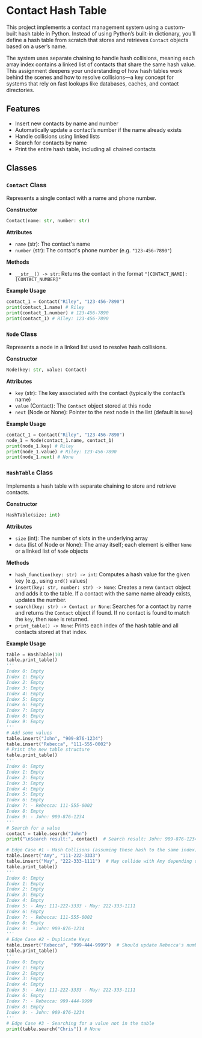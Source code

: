 # Contact Hash Table

This project implements a contact management system using a custom-built hash table in Python. Instead of using Python’s built-in dictionary, you’ll define a hash table from scratch that stores and retrieves `Contact` objects based on a user’s name.

The system uses separate chaining to handle hash collisions, meaning each array index contains a linked list of contacts that share the same hash value. This assignment deepens your understanding of how hash tables work behind the scenes and how to resolve collisions—a key concept for systems that rely on fast lookups like databases, caches, and contact directories.

## Features

- Insert new contacts by name and number
- Automatically update a contact’s number if the name already exists
- Handle collisions using linked lists
- Search for contacts by name
- Print the entire hash table, including all chained contacts

## Classes

### `Contact` Class

Represents a single contact with a name and phone number.

**Constructor**

```python
Contact(name: str, number: str)
```

**Attributes**

- `name` (str): The contact's name
- `number` (str): The contact's phone number (e.g. `"123-456-7890"`)

**Methods**

- `__str__() -> str`: Returns the contact in the format `"[CONTACT_NAME]: [CONTACT_NUMBER]"`

**Example Usage**

```python
contact_1 = Contact("Riley", "123-456-7890")
print(contact_1.name) # Riley
print(contact_1.number) # 123-456-7890
print(contact_1) # Riley: 123-456-7890
```

### `Node` Class

Represents a node in a linked list used to resolve hash collisions.

**Constructor**

```python
Node(key: str, value: Contact)
```

**Attributes**

- `key` (str): The key associated with the contact (typically the contact’s name)
- `value` (Contact): The `Contact` object stored at this node
- `next` (Node or None): Pointer to the next node in the list (default is `None`)

**Example Usage**

```python
contact_1 = Contact("Riley", "123-456-7890")
node_1 = Node(contact_1.name, contact_1)
print(node_1.key) # Riley
print(node_1.value) # Riley: 123-456-7890
print(node_1.next) # None
```

### `HashTable` Class

Implements a hash table with separate chaining to store and retrieve contacts.

**Constructor**

```python
HashTable(size: int)
```

**Attributes**

- `size` (int): The number of slots in the underlying array
- `data` (list of Node or None): The array itself; each element is either `None` or a linked list of `Node` objects

**Methods**

- `hash_function(key: str) -> int`: Computes a hash value for the given key (e.g., using `ord()` values)
- `insert(key: str, number: str) -> None`: Creates a new `Contact` object and adds it to the table. If a contact with the same name already exists, updates the number.
- `search(key: str) -> Contact or None`: Searches for a contact by name and returns the `Contact` object if found. If no contact is found to match the `key`, then `None` is returned.
- `print_table() -> None`: Prints each index of the hash table and all contacts stored at that index.

**Example Usage**

```python
table = HashTable(10)
table.print_table()
'''
Index 0: Empty
Index 1: Empty
Index 2: Empty
Index 3: Empty
Index 4: Empty
Index 5: Empty
Index 6: Empty
Index 7: Empty
Index 8: Empty
Index 9: Empty
'''
# Add some values
table.insert("John", "909-876-1234")
table.insert("Rebecca", "111-555-0002")
# Print the new table structure
table.print_table()
'''
Index 0: Empty
Index 1: Empty
Index 2: Empty
Index 3: Empty
Index 4: Empty
Index 5: Empty
Index 6: Empty
Index 7: - Rebecca: 111-555-0002
Index 8: Empty
Index 9: - John: 909-876-1234
'''
# Search for a value
contact = table.search("John")
print("\nSearch result:", contact)  # Search result: John: 909-876-1234

# Edge Case #1 - Hash Collisons (assuming these hash to the same index)
table.insert("Amy", "111-222-3333")
table.insert("May", "222-333-1111")  # May collide with Amy depending on hash function
table.print_table()
'''
Index 0: Empty
Index 1: Empty
Index 2: Empty
Index 3: Empty
Index 4: Empty
Index 5: - Amy: 111-222-3333 - May: 222-333-1111
Index 6: Empty
Index 7: - Rebecca: 111-555-0002
Index 8: Empty
Index 9: - John: 909-876-1234
'''
# Edge Case #2 - Duplicate Keys
table.insert("Rebecca", "999-444-9999")  # Should update Rebecca's number
table.print_table()
'''
Index 0: Empty
Index 1: Empty
Index 2: Empty
Index 3: Empty
Index 4: Empty
Index 5: - Amy: 111-222-3333 - May: 222-333-1111
Index 6: Empty
Index 7: - Rebecca: 999-444-9999
Index 8: Empty
Index 9: - John: 909-876-1234
'''
# Edge Case #3 - Searching for a value not in the table
print(table.search("Chris")) # None
```
